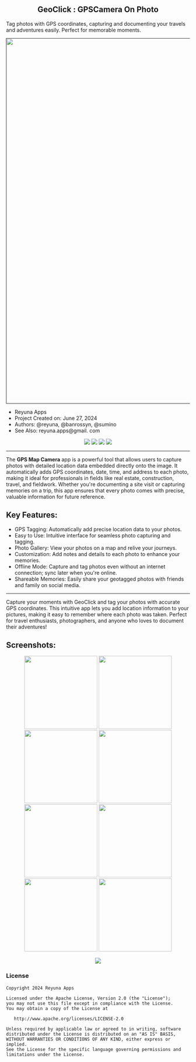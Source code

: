 <h2 align="center">GeoClick : GPSCamera On Photo</h2>

Tag photos with GPS coordinates, capturing and documenting your travels and adventures easily. Perfect for memorable moments.

<p align="center">
    <a href="">
      <img src="https://github.com/developer-reyuna/Gps-Camera-Location-on-Photo/blob/main/image/store_listing/graphics.jpg?raw=true" width="1000" />
    </a>
  </p>
  
  
- Reyuna Apps
- Project Created on: June 27, 2024
- Authors: @reyuna, @banrossyn, @sumino
- See Also: reyuna.apps@gmail. com

<div align="center">
<a href="mailto:banrossyn@gmail.com"><img src="https://img.shields.io/badge/Email-banrossyn%40gmail.com-blue"></a>
<a href="https://wa.me/+919694260426/" target="_blank"><img src="https://img.shields.io/badge/whatsapp-%40+919694260426-28a8ea"></a>
<a href="https://t.me/banrossyn" target="_blank"><img src="https://img.shields.io/badge/Telegram-%40banrossyn-28a8ea"></a>
<a href="https://www.linkedin.com/in/banrossyn/" target="_blank"><img src="https://img.shields.io/badge/LinkedIn-banrossyn-informational"></a>

</div>

----

The **GPS Map Camera** app is a powerful tool that allows users to capture photos with detailed location data embedded directly onto the image. It automatically adds GPS coordinates, date, time, and address to each photo, making it ideal for professionals in fields like real estate, construction, travel, and fieldwork. Whether you're documenting a site visit or capturing memories on a trip, this app ensures that every photo comes with precise, valuable information for future reference.



## Key Features:
- GPS Tagging: Automatically add precise location data to your photos.
- Easy to Use: Intuitive interface for seamless photo capturing and tagging.
- Photo Gallery: View your photos on a map and relive your journeys.
- Customization: Add notes and details to each photo to enhance your memories.
- Offline Mode: Capture and tag photos even without an internet connection; sync later when you're online.
- Shareable Memories: Easily share your geotagged photos with friends and family on social media.


--- 

Capture your moments with GeoClick and tag your photos with accurate GPS coordinates. This intuitive app lets you add location information to your pictures, making it easy to remember where each photo was taken. Perfect for travel enthusiasts, photographers, and anyone who loves to document their adventures!


## Screenshots:

 <p align="center">
    <a>
      <img src="https://github.com/developer-reyuna/Gps-Camera-Location-on-Photo/blob/main/image/store_listing/GeoClick%20-%201.jpg?raw=true" width="200" />
    </a>
 <a>
      <img src="https://github.com/developer-reyuna/Gps-Camera-Location-on-Photo/blob/main/image/store_listing/GeoClick%20-%202.png?raw=true"  width="200" />
    </a>
  <a>
      <img src="https://github.com/developer-reyuna/Gps-Camera-Location-on-Photo/blob/main/image/store_listing/GeoClick%20-%203.jpg?raw=true"  width="200" />
    </a>
     <a>
      <img src="https://github.com/developer-reyuna/Gps-Camera-Location-on-Photo/blob/main/image/store_listing/GeoClick%20-%204.jpg?raw=true"  width="200" />
    </a>
<a>
    <img src="https://github.com/developer-reyuna/Gps-Camera-Location-on-Photo/blob/main/image/store_listing/GeoClick%20-%205.jpg?raw=true"  width="200" />
    </a>
 <a>
      <img src="https://github.com/developer-reyuna/Gps-Camera-Location-on-Photo/blob/main/image/store_listing/GeoClick%20-%206.jpg?raw=true"  width="200" />
    </a>
 <a>
    <img src="https://github.com/developer-reyuna/Gps-Camera-Location-on-Photo/blob/main/image/store_listing/GeoClick%20-%207.jpg?raw=true"  width="200" />
    </a>
 <a>
      <img src="https://github.com/developer-reyuna/Gps-Camera-Location-on-Photo/blob/main/image/store_listing/GeoClick%20-%208.jpg?raw=true"  width="200" />
    </a>
 <a>
  </p>


<p align="center">
  <img src="https://capsule-render.vercel.app/api?type=waving&color=gradient&height=60&width=1980&section=footer"/>
</p>







### License
```
Copyright 2024 Reyuna Apps

Licensed under the Apache License, Version 2.0 (the "License");
you may not use this file except in compliance with the License.
You may obtain a copy of the License at

   http://www.apache.org/licenses/LICENSE-2.0

Unless required by applicable law or agreed to in writing, software
distributed under the License is distributed on an "AS IS" BASIS,
WITHOUT WARRANTIES OR CONDITIONS OF ANY KIND, either express or implied.
See the License for the specific language governing permissions and
limitations under the License.
```


